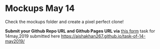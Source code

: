 # Mockups May 14

Check the mockups folder and create a pixel perfect clone! 

**Submit your Github Repo URL and Github Pages URL via**  [this form](https://forms.gle/bfZU2NkPr8H6vsy57)
task for 14may,2019 submitted here https://aishakhan267.github.io/task-of-14-may2019/ 
